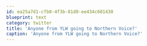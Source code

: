 ```yaml
---
id: ea25a7d1-cfb0-4f3b-81d0-ee434c601430
blueprint: text
category: twitter
title: 'Anyone from YLW going to Northern Voice?'
caption: 'Anyone from YLW going to Northern Voice?'
---
```

